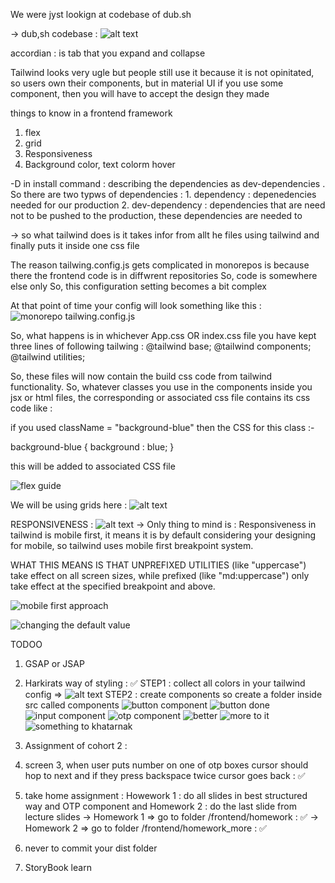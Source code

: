 We were jyst lookign at codebase of dub.sh

-> dub,sh codebase : ![alt text](image.png)

accordian : is tab that you expand and collapse

Tailwind looks very ugle but people still use it because it is not opinitated, so users own their components, but in material UI if you use some component, then you will have to accept the design they made

things to know in a frontend framework 
1. flex
2. grid
3. Responsiveness
4. Background color, text colorm hover


-D in install command : describing the dependencies as dev-dependencies
. So there are two typws of dependencies : 
    1. dependency      : depenedencies needed for our production
    2. dev-dependency  : dependencies that are need not to be pushed to the production, these dependencies are needed to 

-> so what tailwind does is it takes infor from allt he files using tailwind and finally puts it inside one css file

The reason tailwing.config.js gets complicated in monorepos is because there the frontend code is in diffwrent repositories So, code is somewhere else only So, this configuration setting becomes a bit complex

At that point of time your config will look something like this : ![monorepo tailwing.config.js](image-1.png)

So, what happens is in whichever App.css OR index.css file you have kept three lines of following tailwing : 
@tailwind base;
@tailwind components;
@tailwind utilities;

So, these files will now contain the build css code from tailwind functionality. So, whatever classes you use in the components inside you jsx or html files, the corresponding or associated css file contains its css code like :

if you used className = "background-blue"
then the CSS for this class :-

background-blue {
    background : blue;
}

this will be added to associated CSS file 

![flex guide](image-2.png)


We will be using grids here : ![alt text](image-3.png)

RESPONSIVENESS : ![alt text](image-4.png)
  -> Only thing to mind is : Responsiveness in tailwind is mobile first, it means it is by default considering your designing for mobile, so tailwind uses mobile first breakpoint system.
  
  WHAT THIS MEANS IS THAT UNPREFIXED UTILITIES (like "uppercase") take effect on all screen sizes, while prefixed (like "md:uppercase") only take effect at the specified breakpoint and above.

  ![mobile first approach](image-5.png)

  ![changing the default value](image-6.png)




TODOO
1. GSAP or JSAP
2. Harkirats way of styling :                                                               ✅
   STEP1 : collect all colors in your tailwind config  => ![alt text](image-7.png)
   STEP2 : create components so create a folder inside src called components
   ![button component](image-8.png)
   ![button done](image-9.png)
   ![input component](image-10.png)
   ![otp component](image-11.png)
   ![better](image-12.png)
   ![more to it](image-13.png)
   ![something to khatarnak](image-14.png)

3. Assignment of cohort 2                                          :   
4. screen 3, when user puts number on one of otp boxes cursor should hop to next and if they press backspace twice cursor goes back                        : ✅
5. take home assignment  : Howework 1 : do all slides in best structured way and OTP component and Homework 2 : do the last slide from lecture slides
    -> Homework 1 => go to folder /frontend/homework               : ✅
    -> Homework 2 => go to folder /frontend/homework_more          : ✅
6. never to commit your dist folder
7. StoryBook learn